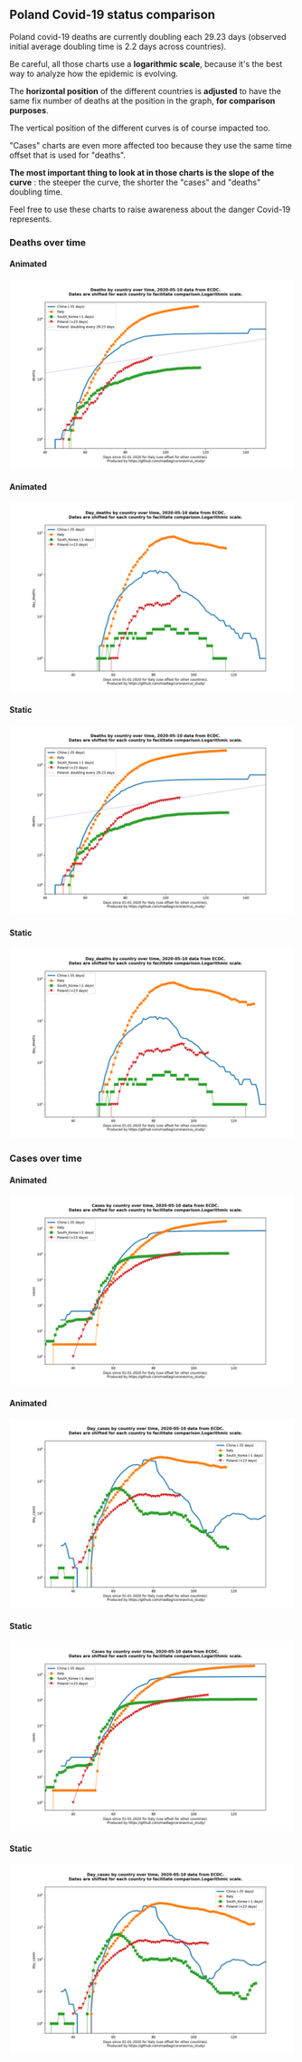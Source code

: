 ## Poland Covid-19 status comparison 

Poland covid-19 deaths are currently doubling each 29.23 days (observed initial average doubling time is 2.2 days across countries).



Be careful, all those charts use a **logarithmic scale**, because it's the best way to analyze how the epidemic is evolving.
 
The **horizontal position** of the different countries is **adjusted** to have the same fix number of deaths at the position in the graph, **for comparison purposes**.

The vertical position of the different curves is of course impacted too.

"Cases" charts are even more affected too because they use the same time offset that is used for "deaths".

**The most important thing to look at in those charts is the slope of the curve** : the steeper the curve, the shorter the "cases" and "deaths" doubling time.

Feel free to use these charts to raise awareness about the danger Covid-19 represents. 


 
### Deaths over time
 
#### Animated
![Poland covid-19 deaths animated chart](https://raw.githubusercontent.com/madlag/coronavirus_study/master/notebooks/graphs/2020-05-10/countries/Poland/2020-05-10_Poland_deaths.gif "Poland covid-19 deaths animated chart")   
 
#### Animated
![Poland covid-19 daily deaths animated chart](https://raw.githubusercontent.com/madlag/coronavirus_study/master/notebooks/graphs/2020-05-10/countries/Poland/2020-05-10_Poland_day_deaths.gif "Poland covid-19 day_deaths animated chart")   
 
#### Static
![Poland covid-19 deaths static chart](https://raw.githubusercontent.com/madlag/coronavirus_study/master/notebooks/graphs/2020-05-10/countries/Poland/2020-05-10_Poland_deaths.png "Poland covid-19 deaths static chart")   
 
#### Static
![Poland covid-19 daily deaths static chart](https://raw.githubusercontent.com/madlag/coronavirus_study/master/notebooks/graphs/2020-05-10/countries/Poland/2020-05-10_Poland_day_deaths.png "Poland covid-19 day_deaths static chart")   

 
### Cases over time
 
#### Animated
![Poland covid-19 cases animated chart](https://raw.githubusercontent.com/madlag/coronavirus_study/master/notebooks/graphs/2020-05-10/countries/Poland/2020-05-10_Poland_cases.gif "Poland covid-19 cases animated chart")   
 
#### Animated
![Poland covid-19 daily cases animated chart](https://raw.githubusercontent.com/madlag/coronavirus_study/master/notebooks/graphs/2020-05-10/countries/Poland/2020-05-10_Poland_day_cases.gif "Poland covid-19 day_cases animated chart")   
 
#### Static
![Poland covid-19 cases static chart](https://raw.githubusercontent.com/madlag/coronavirus_study/master/notebooks/graphs/2020-05-10/countries/Poland/2020-05-10_Poland_cases.png "Poland covid-19 cases static chart")   
 
#### Static
![Poland covid-19 daily cases static chart](https://raw.githubusercontent.com/madlag/coronavirus_study/master/notebooks/graphs/2020-05-10/countries/Poland/2020-05-10_Poland_day_cases.png "Poland covid-19 day_cases static chart")   

